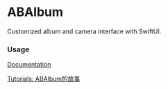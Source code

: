 # ABAlbum

Customized album and camera interface with SwiftUI.

### Usage

[Documentation](https://docc.io84.com/documentation/abalbum)

[Tutorials: ABAlbum的故事](https://docc.io84.com/tutorials/abalbum)
